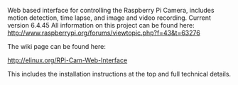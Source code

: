 Web based interface for controlling the Raspberry Pi Camera, includes motion detection, time lapse, and image and video recording.
Current version 6.4.45
All information on this project can be found here: http://www.raspberrypi.org/forums/viewtopic.php?f=43&t=63276

The wiki page can be found here:

http://elinux.org/RPi-Cam-Web-Interface

This includes the installation instructions at the top and full technical details.
  
